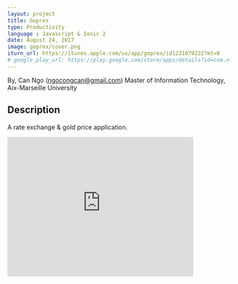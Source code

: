```yaml
---
layout: project
title: Goprex
type: Productivity
language : Javascript & Ionic 2
date: August 24, 2017
image: goprex/cover.png
iturn_url: https://itunes.apple.com/us/app/goprex/id1231079222?mt=8
# google_play_url: https://play.google.com/store/apps/details?id=com.nlpapps.goprex
---
```

By, Can Ngo (ngocongcan@gmail.com)
Master of Information Technology, Aix-Marseille University

## Description
A rate exchange & gold price application.

<iframe width="420" height="315" src="http://www.youtube.com/embed/UYDYEUe3-dE" frameborder="0"></iframe>